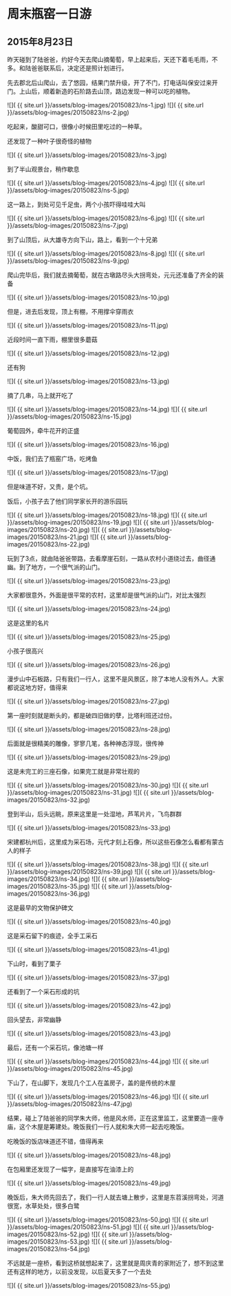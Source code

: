 周末瓶窑一日游
=======================
2015年8月23日
-----------------------
昨天碰到了陆爸爸，约好今天去爬山摘葡萄，早上起来后，天还下着毛毛雨，不多。和陆爸爸联系后，决定还是照计划进行。

先去郡北后山爬山，去了悠园，结果门禁升级，开了不门，打电话叫保安过来开门。上山后，顺着新造的石阶路去山顶，路边发现一种可以吃的植物。

![]( {{ site.url }}/assets/blog-images/20150823/ns-1.jpg)
![]( {{ site.url }}/assets/blog-images/20150823/ns-2.jpg)

吃起来，酸甜可口，很像小时候田里吃过的一种草。

还发现了一种叶子很奇怪的植物

![]( {{ site.url }}/assets/blog-images/20150823/ns-3.jpg)

到了半山观景台，稍作歇息

![]( {{ site.url }}/assets/blog-images/20150823/ns-4.jpg)
![]( {{ site.url }}/assets/blog-images/20150823/ns-5.jpg)

这一路上，到处可见千足虫，两个小孩吓得哇哇大叫

![]( {{ site.url }}/assets/blog-images/20150823/ns-6.jpg)
![]( {{ site.url }}/assets/blog-images/20150823/ns-7.jpg)

到了山顶后，从大雄寺方向下山，路上，看到一个十兄弟

![]( {{ site.url }}/assets/blog-images/20150823/ns-8.jpg)
![]( {{ site.url }}/assets/blog-images/20150823/ns-9.jpg)

爬山完毕后，我们就去摘葡萄，就在古墩路尽头大拐弯处，元元还准备了齐全的装备

![]( {{ site.url }}/assets/blog-images/20150823/ns-10.jpg)

但是，进去后发现，顶上有棚，不用撑伞穿雨衣

![]( {{ site.url }}/assets/blog-images/20150823/ns-11.jpg)

近段时间一直下雨，棚里很多蘑菇

![]( {{ site.url }}/assets/blog-images/20150823/ns-12.jpg)

还有狗

![]( {{ site.url }}/assets/blog-images/20150823/ns-13.jpg)

摘了几串，马上就开吃了

![]( {{ site.url }}/assets/blog-images/20150823/ns-14.jpg)
![]( {{ site.url }}/assets/blog-images/20150823/ns-15.jpg)

葡萄园外，牵牛花开的正盛

![]( {{ site.url }}/assets/blog-images/20150823/ns-16.jpg)

中饭，我们去了瓶窑广场，吃烤鱼

![]( {{ site.url }}/assets/blog-images/20150823/ns-17.jpg)

但是味道不好，又贵，是个坑。

饭后，小孩子去了他们同学家长开的游乐园玩

![]( {{ site.url }}/assets/blog-images/20150823/ns-18.jpg)
![]( {{ site.url }}/assets/blog-images/20150823/ns-19.jpg)
![]( {{ site.url }}/assets/blog-images/20150823/ns-20.jpg)
![]( {{ site.url }}/assets/blog-images/20150823/ns-21.jpg)
![]( {{ site.url }}/assets/blog-images/20150823/ns-22.jpg)

玩到了3点，就由陆爸爸带路，去看摩崖石刻，一路从农村小道绕过去，曲径通幽。到了地方，一个很气派的山门。

![]( {{ site.url }}/assets/blog-images/20150823/ns-23.jpg)

大家都很意外，外面是很平常的农村，这里却是很气派的山门，对比太强烈

![]( {{ site.url }}/assets/blog-images/20150823/ns-24.jpg)

这是这里的名片

![]( {{ site.url }}/assets/blog-images/20150823/ns-25.jpg)

小孩子很高兴

![]( {{ site.url }}/assets/blog-images/20150823/ns-26.jpg)

漫步山中石板路，只有我们一行人，这里不是风景区，除了本地人没有外人。大家都说这地方好，值得来

![]( {{ site.url }}/assets/blog-images/20150823/ns-27.jpg)

第一座时刻就是断头的，都是破四旧做的孽，比塔利班还过份。

![]( {{ site.url }}/assets/blog-images/20150823/ns-28.jpg)

后面就是很精美的雕像，寥寥几笔，各种神态浮现，很传神

![]( {{ site.url }}/assets/blog-images/20150823/ns-29.jpg)

这是未完工的三座石像，如果完工就是非常壮观的

![]( {{ site.url }}/assets/blog-images/20150823/ns-30.jpg)
![]( {{ site.url }}/assets/blog-images/20150823/ns-31.jpg)
![]( {{ site.url }}/assets/blog-images/20150823/ns-32.jpg)

登到半山，后头远眺，原来这里是一处湿地，芦苇片片，飞鸟群群

![]( {{ site.url }}/assets/blog-images/20150823/ns-33.jpg)

宋建都杭州后，这里成为采石场，元代才刻上石像，所以这些石像怎么看都有蒙古人的样子

![]( {{ site.url }}/assets/blog-images/20150823/ns-38.jpg)
![]( {{ site.url }}/assets/blog-images/20150823/ns-39.jpg)
![]( {{ site.url }}/assets/blog-images/20150823/ns-34.jpg)
![]( {{ site.url }}/assets/blog-images/20150823/ns-35.jpg)
![]( {{ site.url }}/assets/blog-images/20150823/ns-36.jpg)

这是最早的文物保护碑文

![]( {{ site.url }}/assets/blog-images/20150823/ns-40.jpg)

这是采石留下的痕迹，全手工采石

![]( {{ site.url }}/assets/blog-images/20150823/ns-41.jpg)

下山时，看到了栗子

![]( {{ site.url }}/assets/blog-images/20150823/ns-37.jpg)

还看到了一个采石形成的坑

![]( {{ site.url }}/assets/blog-images/20150823/ns-42.jpg)

回头望去，非常幽静

![]( {{ site.url }}/assets/blog-images/20150823/ns-43.jpg)

最后，还有一个采石坑，像池塘一样

![]( {{ site.url }}/assets/blog-images/20150823/ns-44.jpg)
![]( {{ site.url }}/assets/blog-images/20150823/ns-45.jpg)

下山了，在山脚下，发现几个工人在盖房子，盖的是传统的木屋

![]( {{ site.url }}/assets/blog-images/20150823/ns-46.jpg)
![]( {{ site.url }}/assets/blog-images/20150823/ns-47.jpg)

结果，碰上了陆爸爸的同学朱大师，他是风水师，正在这里监工，这里要造一座寺庙，这个木屋是筹建处。晚饭我们一行人就和朱大师一起去吃晚饭。

吃晚饭的饭店味道还不错，值得再来

![]( {{ site.url }}/assets/blog-images/20150823/ns-48.jpg)

在包厢里还发现了一幅字，是直接写在油漆上的

![]( {{ site.url }}/assets/blog-images/20150823/ns-49.jpg)

晚饭后，朱大师先回去了，我们一行人就去塘上散步，这里是东苕溪拐弯处，河道很宽，水草处处，很多白鹭

![]( {{ site.url }}/assets/blog-images/20150823/ns-50.jpg)
![]( {{ site.url }}/assets/blog-images/20150823/ns-51.jpg)
![]( {{ site.url }}/assets/blog-images/20150823/ns-52.jpg)
![]( {{ site.url }}/assets/blog-images/20150823/ns-53.jpg)
![]( {{ site.url }}/assets/blog-images/20150823/ns-54.jpg)

不远就是一座桥，看到这桥就想起来了，这里就是周庆青的家附近了，想不到这里还有这样的地方，以前没发现，以后夏天多了一个去处

![]( {{ site.url }}/assets/blog-images/20150823/ns-55.jpg)











